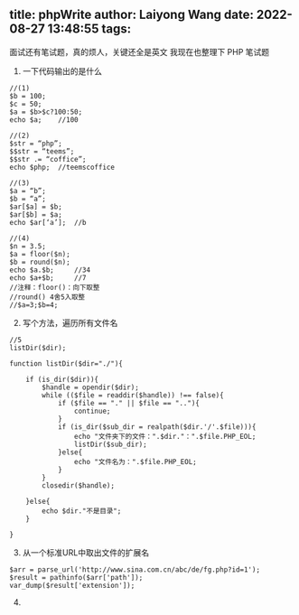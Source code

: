 title: phpWrite
author: Laiyong Wang
date: 2022-08-27 13:48:55
tags:
---
面试还有笔试题，真的烦人，关键还全是英文
我现在也整理下 PHP 笔试题
1. 一下代码输出的是什么
```
//(1)
$b = 100;
$c = 50;
$a = $b>$c?100:50;
echo $a;	//100

//(2)
$str = “php”;
$$str = “teems”;
$$str .= “coffice”;
echo $php;	//teemscoffice

//(3)
$a = “b”;
$b = “a”;
$ar[$a] = $b;
$ar[$b] = $a;
echo $ar[‘a’];	//b

//(4)
$n = 3.5;
$a = floor($n);
$b = round($n);
echo $a.$b;		//34
echo $a+$b;		//7
//注释：floor()：向下取整
//round() 4舍5入取整
//$a=3;$b=4;

```
2.  写个方法，遍历所有文件名
```
//5
listDir($dir);

function listDir($dir="./"){

    if (is_dir($dir)){
        $handle = opendir($dir);
        while (($file = readdir($handle)) !== false){
            if ($file == "." || $file == ".."){
                continue;
            }
            if (is_dir($sub_dir = realpath($dir.'/'.$file))){
                echo "文件夹下的文件：".$dir."：".$file.PHP_EOL;
                listDir($sub_dir);
            }else{
                echo "文件名为：".$file.PHP_EOL;
            }
        }
        closedir($handle);

    }else{
        echo $dir."不是目录";
    }

}
```
3. 从一个标准URL中取出文件的扩展名
```
$arr = parse_url('http://www.sina.com.cn/abc/de/fg.php?id=1');
$result = pathinfo($arr['path']);
var_dump($result['extension']);
```
4. 